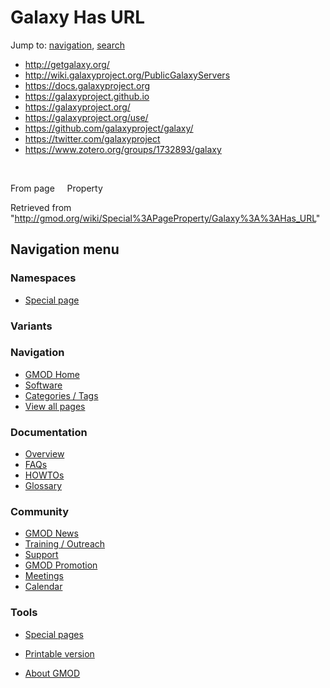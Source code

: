 









<span id="top"></span>







# <span dir="auto">Galaxy Has URL</span>









Jump to: [navigation](#mw-navigation), [search](#p-search)





  

- <a href="http://getgalaxy.org/" class="external"
  rel="nofollow">http://getgalaxy.org/</a>
- <a href="http://wiki.galaxyproject.org/PublicGalaxyServers"
  class="external"
  rel="nofollow">http://wiki.galaxyproject.org/PublicGalaxyServers</a>
- <a href="https://docs.galaxyproject.org" class="external"
  rel="nofollow">https://docs.galaxyproject.org</a>
- <a href="https://galaxyproject.github.io" class="external"
  rel="nofollow">https://galaxyproject.github.io</a>
- <a href="https://galaxyproject.org/" class="external"
  rel="nofollow">https://galaxyproject.org/</a>
- <a href="https://galaxyproject.org/use/" class="external"
  rel="nofollow">https://galaxyproject.org/use/</a>
- <a href="https://github.com/galaxyproject/galaxy/" class="external"
  rel="nofollow">https://github.com/galaxyproject/galaxy/</a>
- <a href="https://twitter.com/galaxyproject" class="external"
  rel="nofollow">https://twitter.com/galaxyproject</a>
- <a href="https://www.zotero.org/groups/1732893/galaxy" class="external"
  rel="nofollow">https://www.zotero.org/groups/1732893/galaxy</a>

 

From page     Property





Retrieved from
"<http://gmod.org/wiki/Special%3APageProperty/Galaxy%3A%3AHas_URL>"

















## Navigation menu









### Namespaces

- <span id="ca-nstab-special">[Special
  page](/wiki/Special%3APageProperty/Galaxy%3A%3AHas_URL "This is a special page, you cannot edit the page itself")</span>





### 

### Variants[](#)



























<a href="/wiki/Main_Page"
style="background-image: url(http://gmod.org/images/GMOD-cogs.png);"
title="Visit the main page"></a>





### Navigation



- <span id="n-GMOD-Home">[GMOD Home](/wiki/Main_Page)</span>
- <span id="n-Software">[Software](/wiki/GMOD_Components)</span>
- <span id="n-Categories-.2F-Tags">[Categories /
  Tags](/wiki/Categories)</span>
- <span id="n-View-all-pages">[View all
  pages](/wiki/Special:AllPages)</span>







### Documentation



- <span id="n-Overview">[Overview](/wiki/Overview)</span>
- <span id="n-FAQs">[FAQs](/wiki/Category%3AFAQ)</span>
- <span id="n-HOWTOs">[HOWTOs](/wiki/Category%3AHOWTO)</span>
- <span id="n-Glossary">[Glossary](/wiki/Glossary)</span>







### Community



- <span id="n-GMOD-News">[GMOD News](/wiki/GMOD_News)</span>
- <span id="n-Training-.2F-Outreach">[Training /
  Outreach](/wiki/Training_and_Outreach)</span>
- <span id="n-Support">[Support](/wiki/Support)</span>
- <span id="n-GMOD-Promotion">[GMOD
  Promotion](/wiki/GMOD_Promotion)</span>
- <span id="n-Meetings">[Meetings](/wiki/Meetings)</span>
- <span id="n-Calendar">[Calendar](/wiki/Calendar)</span>







### Tools



- <span id="t-specialpages"><a href="/wiki/Special%3ASpecialPages" accesskey="q"
  title="A list of all special pages [q]">Special pages</a></span>
- <span id="t-print"><a
  href="/mediawiki/index.php?title=Special%3APageProperty/Galaxy%3A%3AHas_URL&amp;printable=yes"
  rel="alternate" accesskey="p"
  title="Printable version of this page [p]">Printable version</a></span>











- <span id="footer-places-about">[About
  GMOD](/wiki/GMOD%3AAbout "GMOD%3AAbout")</span>

<!-- -->







